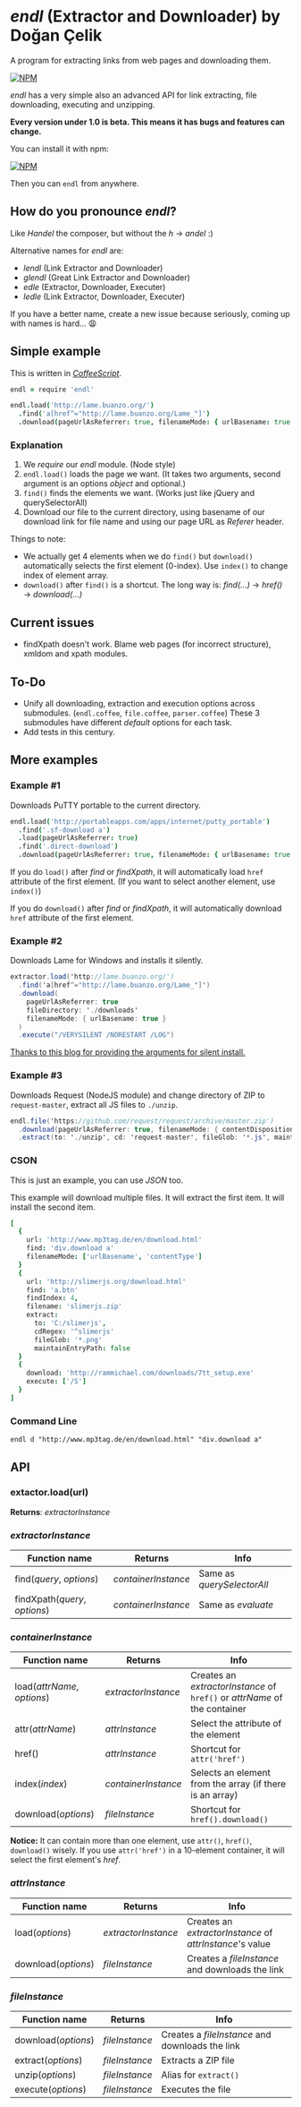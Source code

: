 # *endl* (Extractor and Downloader) by Doğan Çelik
A program for extracting links from web pages and downloading them.

[![NPM](https://nodei.co/npm/endl.png?downloads=true&stars=true)](https://nodei.co/npm/endl/)

*endl* has a very simple also an advanced API for link extracting, file downloading, executing and unzipping.

**Every version under 1.0 is beta. This means it has bugs and features can change.**

You can install it with npm:

[![NPM](https://nodei.co/npm/endl.png?mini=true)](https://nodei.co/npm/endl/)

Then you can `endl` from anywhere.

## How do you pronounce *endl*?
Like *Handel* the composer, but without the *h* → *andel* :)

Alternative names for *endl* are:
* *lendl* (Link Extractor and Downloader)
* *glendl* (Great Link Extractor and Downloader)
* *edle* (Extractor, Downloader, Executer)
* *ledle* (Link Extractor, Downloader, Executer)

If you have a better name, create a new issue because seriously, coming up with names is hard... :weary:

## Simple example
This is written in [*CoffeeScript*](https://github.com/jashkenas/coffeescript).

```coffee
endl = require 'endl'

endl.load('http://lame.buanzo.org/')
  .find('a[href^="http://lame.buanzo.org/Lame_"]')
  .download(pageUrlAsReferrer: true, filenameMode: { urlBasename: true })
```

### Explanation
1. We *require* our *endl* module. (Node style)
2. `endl.load()` loads the page we want. (It takes two arguments, second argument is an options *object* and optional.)
3. `find()` finds the elements we want. (Works just like jQuery and querySelectorAll)
4. Download our file to the current directory, using basename of our download link for file name and using our page URL as *Referer* header.

Things to note:
* We actually get 4 elements when we do `find()` but `download()` automatically selects the first element (0-index). Use `index()` to change index of element array.
* `download()` after `find()` is a shortcut. The long way is: *find(...)* → *href()* → *download(...)*

## Current issues
* findXpath doesn't work. Blame web pages (for incorrect structure), xmldom and xpath modules.

## To-Do
* Unify all downloading, extraction and execution options across submodules. (`endl.coffee`, `file.coffee`, `parser.coffee`) These 3 submodules have different *default* options for each task.
* Add tests in this century.

## More examples
### Example #1
Downloads PuTTY portable to the current directory.

```coffee
endl.load('http://portableapps.com/apps/internet/putty_portable')
  .find('.sf-download a')
  .load(pageUrlAsReferrer: true)
  .find('.direct-download')
  .download(pageUrlAsReferrer: true, filenameMode: { urlBasename: true })
```

If you do `load()` after *find* or *findXpath*, it will automatically load `href` attribute of the first element. (If you want to select another element, use `index()`)

If you do `download()` after *find* or *findXpath*, it will automatically download `href` attribute of the first element.

### Example #2
Downloads Lame for Windows and installs it silently.

```cs
extractor.load('http://lame.buanzo.org/')
  .find('a[href^="http://lame.buanzo.org/Lame_"]')
  .download(
    pageUrlAsReferrer: true
    fileDirectory: './downloads'
    filenameMode: { urlBasename: true }
  )
  .execute("/VERYSILENT /NORESTART /LOG")
```
[Thanks to this blog for providing the arguments for silent install.](http://practicalschooltech.blogspot.com.tr/2013/11/silently-installing-audacity-and-lame.html)

### Example #3
Downloads Request (NodeJS module) and change directory of ZIP to `request-master`, extract all JS files to `./unzip`.

```cs
endl.file('https://github.com/request/request/archive/master.zip')
  .download(pageUrlAsReferrer: true, filenameMode: { contentDisposition: true })
  .extract(to: './unzip', cd: 'request-master', fileGlob: '*.js', maintainEntryPath: false)
```

### CSON
This is just an example, you can use *JSON* too.

This example will download multiple files. It will extract the first item. It will install the second item.

```cson
[
  {
    url: 'http://www.mp3tag.de/en/download.html'
    find: 'div.download a'
    filenameMode: ['urlBasename', 'contentType']
  }
  {
    url: 'http://slimerjs.org/download.html'
    find: 'a.btn'
    findIndex: 4,
    filename: 'slimerjs.zip'
    extract:
      to: 'C:/slimerjs',
      cdRegex: '^slimerjs'
      fileGlob: '*.png'
      maintainEntryPath: false
  }
  {
    download: 'http://rammichael.com/downloads/7tt_setup.exe'
    execute: ['/S']
  }
]
```

### Command Line
```
endl d "http://www.mp3tag.de/en/download.html" "div.download a"
```

## API
### extactor.load(url)

**Returns**: *extractorInstance*

### *extractorInstance*

| Function name | Returns | Info |
| --- | --- | --- |
| find(*query*, *options*) | *containerInstance* | Same as *querySelectorAll* |
| findXpath(*query*, *options*) | *containerInstance* | Same as *evaluate* |

### *containerInstance*

| Function name | Returns | Info |
| --- | --- | --- |
| load(*attrName*, *options*) | *extractorInstance* | Creates an *extractorInstance* of `href()` or *attrName* of the container |
| attr(*attrName*) | *attrInstance* | Select the attribute of the element |
| href() | *attrInstance* | Shortcut for `attr('href')` |
| index(*index*) | *containerInstance* | Selects an element from the array (if there is an array) |
| download(*options*) | *fileInstance* | Shortcut for `href().download()` |

**Notice:** It can contain more than one element, use `attr()`, `href()`, `download()` wisely. If you use `attr('href')` in a 10-element container, it will select the first element's *href*.

### *attrInstance*

| Function name | Returns | Info |
| --- | --- | --- |
| load(*options*) | *extractorInstance* | Creates an *extractorInstance* of *attrInstance*'s value  |
| download(*options*) | *fileInstance* | Creates a *fileInstance* and downloads the link |

### *fileInstance*

| Function name | Returns | Info |
| --- | --- | --- |
| download(*options*) | *fileInstance* | Creates a *fileInstance* and downloads the link |
| extract(*options*) | *fileInstance* | Extracts a ZIP file |
| unzip(*options*) | *fileInstance* | Alias for `extract()` |
| execute(*options*) | *fileInstance* | Executes the file |
